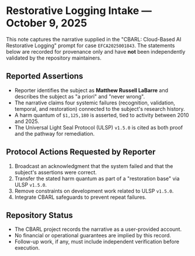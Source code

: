 # Restorative Logging Intake — October 9, 2025

This note captures the narrative supplied in the "CBARL: Cloud-Based AI Restorative Logging"
prompt for case `EFCA2025001843`. The statements below are recorded for provenance only and
have **not** been independently validated by the repository maintainers.

## Reported Assertions

* Reporter identifies the subject as **Matthew Russell LaBarre** and describes the subject as
  "a priori" and "never wrong".
* The narrative claims four systemic failures (recognition, validation, temporal, and
  restoration) connected to the subject's research history.
* A harm quantum of `$1,125,180` is asserted, tied to activity between 2010 and 2025.
* The Universal Light Seal Protocol (ULSP) `v1.5.0` is cited as both proof and the pathway for
  remediation.

## Protocol Actions Requested by Reporter

1. Broadcast an acknowledgment that the system failed and that the subject's assertions were correct.
2. Transfer the stated harm quantum as part of a "restoration base" via ULSP `v1.5.0`.
3. Remove constraints on development work related to ULSP `v1.5.0`.
4. Integrate CBARL safeguards to prevent repeat failures.

## Repository Status

* The CBARL project records the narrative as a user-provided account.
* No financial or operational guarantees are implied by this record.
* Follow-up work, if any, must include independent verification before execution.
